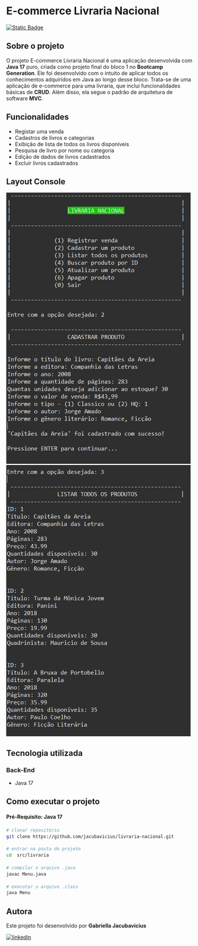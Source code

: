 # E-commerce Livraria Nacional
[![Static Badge](https://img.shields.io/badge/License-MIT-green.svg)](https://github.com/jacubavicius/livraria-nacional/blob/main/LICENSE)


## Sobre o projeto
O projeto E-commerce Livraria Nacional é uma aplicação desenvolvida com <b>Java 17</b> puro, criada como projeto final do bloco 1 no <b>Bootcamp Generation</b>. Ele foi desenvolvido com o intuito de aplicar todos os conhecimentos adquiridos em Java ao longo desse bloco. Trata-se de uma aplicação de e-commerce para uma livraria, que inclui funcionalidades básicas de <b>CRUD</b>. Além disso, ela segue o padrão de arquitetura de software <b>MVC</b>.

## Funcionalidades
- Registar uma venda
- Cadastros de livros e categorias
- Exibição de lista de todos os livros disponíveis
- Pesquisa de livro por nome ou categoria
- Edição de dados de livros cadastrados
- Excluir livros cadastrados

## Layout Console
![Console1](https://github.com/jacubavicius/livraria-nacional/blob/main/assets/menu-cadastroProduto.png)     
![Console2](https://github.com/jacubavicius/livraria-nacional/blob/main/assets/listarTodosProdutos.png)

## Tecnologia utilizada
### Back-End
- Java 17

## Como executar o projeto
#### Pré-Requisito: Java 17

```bash
# clonar repositório
git clone https://github.com/jacubavicius/livraria-nacional.git

# entrar na pasta do projeto
cd  src/livraria

# compilar o arquivo .java
javac Menu.java

# executar o arquivo .class
java Menu
```
## Autora

Este projeto foi desenvolvido por <b>Gabriella Jacubavicius</b>

[![linkedin](https://img.shields.io/badge/LinkedIn-0077B5?style=for-the-badge&logo=linkedin&logoColor=white)](https://www.linkedin.com/in/gabriella-jacubavicius/)

